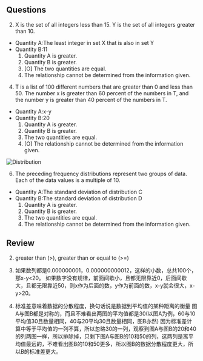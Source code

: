 ## Questions
2. X is the set of all integers less than 15. Y is the set of all integers greater than 10.
- Quantity A:The least integer in set X that is also in set Y
- Quantity B:11
	1. Quantity A is greater.
	1. Quantity B is greater.
	1. [O] The two quantities are equal.
	1. The relationship cannot be determined from the information given.

4. T is a list of 100 different numbers that are greater than 0 and less than 50. The number x is greater than 60 percent of the numbers in T, and the number y is greater than 40 percent of the numbers in T.
- Quantity A:x-y
- Quantity B:20
	1. Quantity A is greater.
	1. Quantity B is greater.
	1. The two quantities are equal.
	1. [O] The relationship cannot be determined from the information given.

![Distribution](https://img.kmf.com/kaomanfen/img/gre/PP2PPPlus/72632-6.png)

6. The preceding frequency distributions represent two groups of data. Each of the data values is a multiple of 10.
- Quantity A:The standard deviation of distribution C
- Quantity B:The standard deviation of distribution D
	1. Quantity A is greater.
	1. Quantity B is greater.
	1. The two quantities are equal.
	1. The relationship cannot be determined from the information given.

## Review
2. greater than (>), greater than or equal to (>=)

4. 如果数列都是0.000000001，0.000000000012，这样的小数，总共100个，那x-y<20。 如果数字没有规律，前面间歇小，且都无限靠近0，后面间歇大，且都无限靠近50，则x作为后面的数，y作为前面的数，x-y就会很大，x-y>20。

6. 标准差意味着数据的分散程度，换句话说是数据到平均值的某种距离的衡量
图A与图B都是对称的，而且不难看出两图的平均值都是30(以图A为例，60与10平均值30且数量相同，40与20平均30且数量相同，图B亦然)
因为标准差计算中等于平均值的一列不算，所以忽略30的一列，观察到图A与图B的20和40的列两图一样，所以排除掉，只剩下图A与图B的10和50的列，这两列是离平均值最远的，不难看出图B的10和50更多，所以图B的数据分散程度更大，所以B的标准差更大。